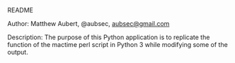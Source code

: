 README

Author:     Matthew Aubert, @aubsec, aubsec@gmail.com

Description:
The purpose of this Python application is to replicate
the function of the mactime perl script in Python 3 while
modifying some of the output.
